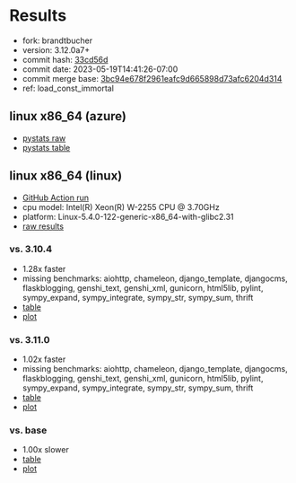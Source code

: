 # Results

- fork: brandtbucher
- version: 3.12.0a7+
- commit hash: [33cd56d](https://github.com/brandtbucher/cpython/commit/33cd56d)
- commit date: 2023-05-19T14:41:26-07:00
- commit merge base: [3bc94e678f2961eafc9d665898d73afc6204d314](https://github.com/brandtbucher/cpython/commit/3bc94e678f2961eafc9d665898d73afc6204d314)
- ref: load_const_immortal

## linux x86_64 (azure)

- [pystats raw](bm-20230519-azure-x86_64-brandtbucher-load_const_immortal-3.12.0a7%2B-33cd56d-pystats.json)
- [pystats table](bm-20230519-azure-x86_64-brandtbucher-load_const_immortal-3.12.0a7%2B-33cd56d-pystats.md)

## linux x86_64 (linux)

- [GitHub Action run](https://github.com/faster-cpython/benchmarking/actions/runs/5028892067)
- cpu model: Intel(R) Xeon(R) W-2255 CPU @ 3.70GHz
- platform: Linux-5.4.0-122-generic-x86_64-with-glibc2.31
- [raw results](bm-20230519-linux-x86_64-brandtbucher-load_const_immortal-3.12.0a7%2B-33cd56d.json)

### vs. 3.10.4

- 1.28x faster
- missing benchmarks: aiohttp, chameleon, django_template, djangocms, flaskblogging, genshi_text, genshi_xml, gunicorn, html5lib, pylint, sympy_expand, sympy_integrate, sympy_str, sympy_sum, thrift
- [table](bm-20230519-linux-x86_64-brandtbucher-load_const_immortal-3.12.0a7%2B-33cd56d-vs-3.10.4.md)
- [plot](bm-20230519-linux-x86_64-brandtbucher-load_const_immortal-3.12.0a7%2B-33cd56d-vs-3.10.4.png)

### vs. 3.11.0

- 1.02x faster
- missing benchmarks: aiohttp, chameleon, django_template, djangocms, flaskblogging, genshi_text, genshi_xml, gunicorn, html5lib, pylint, sympy_expand, sympy_integrate, sympy_str, sympy_sum, thrift
- [table](bm-20230519-linux-x86_64-brandtbucher-load_const_immortal-3.12.0a7%2B-33cd56d-vs-3.11.0.md)
- [plot](bm-20230519-linux-x86_64-brandtbucher-load_const_immortal-3.12.0a7%2B-33cd56d-vs-3.11.0.png)

### vs. base

- 1.00x slower
- [table](bm-20230519-linux-x86_64-brandtbucher-load_const_immortal-3.12.0a7%2B-33cd56d-vs-base.md)
- [plot](bm-20230519-linux-x86_64-brandtbucher-load_const_immortal-3.12.0a7%2B-33cd56d-vs-base.png)

